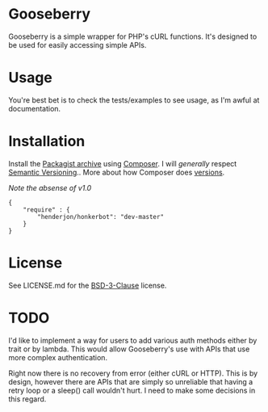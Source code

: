 # Gooseberry

Gooseberry is a simple wrapper for PHP's cURL functions. It's designed to be
used for easily accessing simple APIs.

# Usage

You're best bet is to check the tests/examples to see usage, as I'm awful at
documentation.

# Installation

Install the [Packagist archive](https://packagist.org/packages/henderjon/gooseberry)
using [Composer](http://getcomposer.org/). I will *generally* respect
[Semantic Versioning](http://semver.org/).. More about how Composer
does [versions](https://getcomposer.org/doc/01-basic-usage.md#package-versions).

*Note the absense of v1.0*

```
{
	"require" : {
		"henderjon/honkerbot": "dev-master"
	}
}
```

# License

See LICENSE.md for the [BSD-3-Clause](http://opensource.org/licenses/BSD-3-Clause) license.

# TODO

I'd like to implement a way for users to add various auth methods either by trait or
by lambda. This would allow Gooseberry's use with APIs that use more complex authentication.

Right now there is no recovery from error (either cURL or HTTP). This is by design, however
there are APIs that are simply so unreliable that having a retry loop or a sleep() call
wouldn't hurt. I need to make some decisions in this regard.





